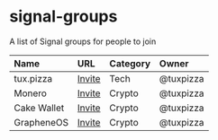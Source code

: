 # signal-groups
A list of Signal groups for people to join

| Name                 | URL                                                                                                     | Category         | Owner                |
| :------------------- | :------------------------------------------------------------------------------------------------------ | :--------------- |:---------------------|
| tux.pizza            |[Invite](https://signal.group/#CjQKIK6ChGYq5Z59rePT1zN0JSAY2Keb3IsjiZP4q5THU0BaEhBf2ZzZfTnQ0FDimonIoBIo) | Tech             | @tuxpizza            |
| Monero               |[Invite](https://signal.group/#CjQKIH8v8CvjuKl4FPRoWNfI44YK8-12FNdS0E55_LjbrZdbEhA6swzvNFN9VlMExMNmRTa4) | Crypto           | @tuxpizza            |
| Cake Wallet          |[Invite](https://signal.group/#CjQKIFe-QnPgdm_pkoTOH0PX9NKaOSCcEJqD97HBYecq94A9EhDLHwU6HvBhFB9CJ1ZC74Pe) | Crypto           | @tuxpizza            |
| GrapheneOS           |[Invite](https://signal.group/#CjQKIFZJvfdi5DaKsVYFJOO92wPwClwQHd_fXAzplgzIOL-1EhAaapwS8cxC9d4o3E3-Pugm) | Crypto           | @tuxpizza            |
